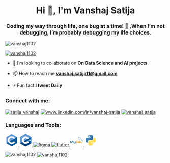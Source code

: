 <h1 align="center">Hi 👋, I'm Vanshaj Satija</h1>
<h3 align="center">Coding my way through life, one bug at a time! 🚀 ,When I’m not debugging, I’m probably debugging my life choices.</h3>

<p align="left"> <img src="https://komarev.com/ghpvc/?username=vanshaj1102&label=Profile%20views&color=0e75b6&style=flat" alt="vanshaj1102" /> </p>

<p align="left"> <a href="https://github.com/ryo-ma/github-profile-trophy"><img src="https://github-profile-trophy.vercel.app/?username=vanshaj1102" alt="vanshaj1102" /></a> </p>

- 👯 I’m looking to collaborate on **On Data Science and AI projects**

- 📫 How to reach me **vanshaj.satija11@gmail.com**

- ⚡ Fun fact **I tweet Daily**

<h3 align="left">Connect with me:</h3>
<p align="left">
<a href="https://twitter.com/satija_vanshaj" target="blank"><img align="center" src="https://raw.githubusercontent.com/rahuldkjain/github-profile-readme-generator/master/src/images/icons/Social/twitter.svg" alt="satija_vanshaj" height="30" width="40" /></a>
<a href="https://linkedin.com/in/www.linkedin.com/in/vanshaj-satija" target="blank"><img align="center" src="https://raw.githubusercontent.com/rahuldkjain/github-profile-readme-generator/master/src/images/icons/Social/linked-in-alt.svg" alt="www.linkedin.com/in/vanshaj-satija" height="30" width="40" /></a>
<a href="https://instagram.com/vanshaj_satija" target="blank"><img align="center" src="https://raw.githubusercontent.com/rahuldkjain/github-profile-readme-generator/master/src/images/icons/Social/instagram.svg" alt="vanshaj_satija" height="30" width="40" /></a>
</p>

<h3 align="left">Languages and Tools:</h3>
<p align="left"> <a href="https://www.cprogramming.com/" target="_blank" rel="noreferrer"> <img src="https://raw.githubusercontent.com/devicons/devicon/master/icons/c/c-original.svg" alt="c" width="40" height="40"/> </a> <a href="https://www.w3schools.com/cpp/" target="_blank" rel="noreferrer"> <img src="https://raw.githubusercontent.com/devicons/devicon/master/icons/cplusplus/cplusplus-original.svg" alt="cplusplus" width="40" height="40"/> </a> <a href="https://www.figma.com/" target="_blank" rel="noreferrer"> <img src="https://www.vectorlogo.zone/logos/figma/figma-icon.svg" alt="figma" width="40" height="40"/> </a> <a href="https://flutter.dev" target="_blank" rel="noreferrer"> <img src="https://www.vectorlogo.zone/logos/flutterio/flutterio-icon.svg" alt="flutter" width="40" height="40"/> </a> <a href="https://www.mysql.com/" target="_blank" rel="noreferrer"> <img src="https://raw.githubusercontent.com/devicons/devicon/master/icons/mysql/mysql-original-wordmark.svg" alt="mysql" width="40" height="40"/> </a> <a href="https://www.python.org" target="_blank" rel="noreferrer"> <img src="https://raw.githubusercontent.com/devicons/devicon/master/icons/python/python-original.svg" alt="python" width="40" height="40"/> </a> </p>

<p><img align="left" src="https://github-readme-stats.vercel.app/api/top-langs?username=vanshaj1102&show_icons=true&locale=en&layout=compact" alt="vanshaj1102" /></p>

<p>&nbsp;<img align="center" src="https://github-readme-stats.vercel.app/api?username=vanshaj1102&show_icons=true&locale=en" alt="vanshaj1102" /></p>

